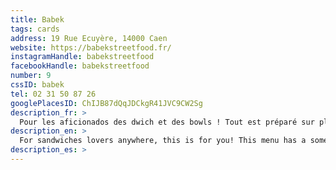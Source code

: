 ```yaml
---
title: Babek
tags: cards
address: 19 Rue Ecuyère, 14000 Caen
website: https://babekstreetfood.fr/
instagramHandle: babekstreetfood
facebookHandle: babekstreetfood
number: 9
cssID: babek
tel: 02 31 50 87 26
googlePlacesID: ChIJB87dQqJDCkgR41JVC9CW2Sg
description_fr: >
  Pour les aficionados des dwich et des bowls ! Tout est préparé sur place avec des produits locaux et de saison.
description_en: >
  For sandwiches lovers anywhere, this is for you! This menu has a something for everyone, and it's prepared with in-season, local produce.
description_es: >
---
```

